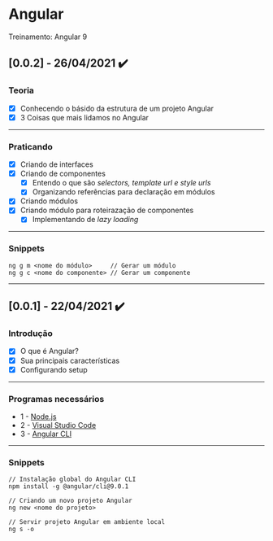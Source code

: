# Angular
Treinamento: Angular 9

## [0.0.2] - 26/04/2021 ✔️

### Teoria
- [x] Conhecendo o básido da estrutura de um projeto Angular
- [x] 3 Coisas que mais lidamos no Angular
---
### Praticando
- [x] Criando de interfaces
- [x] Criando de componentes
    - [x] Entendo o que são _selectors, template url e style urls_
    - [x] Organizando referências para declaração em módulos
- [x] Criando módulos
- [x] Criando módulo para roteirazação de componentes
    - [x] Implementando de _lazy loading_
---
### Snippets
```
ng g m <nome do módulo>     // Gerar um módulo
ng g c <nome do componente> // Gerar um componente
```
---

## [0.0.1] - 22/04/2021 ✔️

### Introdução
- [x] O que é Angular?
- [x] Sua principais características
- [x] Configurando setup
---
### Programas necessários
- 1 - [Node.js](https://nodejs.org/en/)
- 2 - [Visual Studio Code](https://code.visualstudio.com/download)
- 3 - [Angular CLI](https://angular.io/cli) 
---
### Snippets
```
// Instalação global do Angular CLI
npm install -g @angular/cli@9.0.1
```
```
// Criando um novo projeto Angular
ng new <nome do projeto>
```
```
// Servir projeto Angular em ambiente local
ng s -o
```
